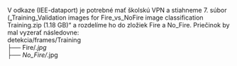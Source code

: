 V odkaze (IEE-dataport) je potrebné mať školskú VPN a stiahneme 7. súbor („Training_Validation images for Fire_vs_NoFire image classification Training.zip (1.18 GB)“ a rozdelíme ho do zložiek Fire a No_Fire. Priečinok by mal vyzerať následovne: <br />
detekcia/frames/Training
                <br />├── Fire/*.jpg
                <br />├── No_Fire/*.jpg  
